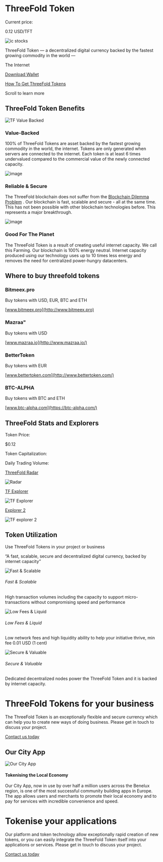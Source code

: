 <!-- intro sec -->
# ThreeFold Token

Current price:

0.12 USD/TFT

![ic stocks](/threefoldtoken/static/svg/ic-stocks.svg)

ThreeFold Token — a decentralized digital currency backed by the fastest growing commodity in the world —  

The Internet

[Download Wallet](https://threefoldfoundation.github.io/info_tokens/#/why_buy_tft)

[How To Get ThreeFold Tokens](https://threefoldfoundation.github.io/info_tokens/#/how_to_buy/buy_from_exchange)

Scroll to learn more

<!-- ThreeFold Token Benefits -->
## ThreeFold Token Benefits

<!-- Value Backed -->
![TF Value Backed](/threefoldtoken/static/svg/ic-benefits-01.svg)

### Value-Backed

100% of ThreeFold Tokens are asset backed by the fastest growing commodity in the world, the internet. Tokens are only generated when servers are connected to the internet. Each token is at least 6 times undervalued compared to the commercial value of the newly connected capacity.

<!-- Reliable & Secure -->
![image](/threefoldtoken/static/svg/ic-benefits-02.svg)

### Reliable & Secure

The ThreeFold blockchain does not suffer from the [Blockchain Dilemma Problem](https://www.youtube.com/watch?v=AUcO8NE6s2M) . Our blockchain is fast, scalable and secure - all at the same time. This has not been possible with other blockchain technologies before. This represents a major breakthrough.

<!-- Good For The Planet -->
![image](/threefoldtoken/static/svg/ic-benefits-05.svg)

### Good For The Planet

The ThreeFold Token is a result of creating useful internet capacity. We call this Farming. Our blockchain is 100% energy neutral. Internet capacity produced using our technology uses up to 10 times less energy and removes the need for centralized power-hungry datacenters.

<!-- where to buy threefold tokens -->
## Where to buy threefold tokens

<!-- Bitmeex.pro -->
### Bitmeex.pro

Buy tokens with USD, EUR, BTC and ETH

[www.bitmeex.pro](http://www.bitmeex.pro)

 <!-- Mazraa -->
### Mazraa"

Buy tokens with USD

[www.mazraa.io](http://www.mazraa.io/)

<!-- Bettertoken -->
### BetterToken

Buy tokens with EUR

[www.bettertoken.com](http://www.bettertoken.com/)

<!-- BTC_Alpha -->
### BTC-ALPHA

Buy tokens with BTC and ETH

[www.btc-alpha.com](https://btc-alpha.com/)

<!-- TF stats and explorers -->
## ThreeFold Stats and Explorers

Token Price:

$0.12

Token Capitalization:

Daily Trading Volume:

<!-- Threefold Radar -->
[ThreeFold Radar](https://threefoldradar.info/)

![Radar](/threefoldtoken/static/svg/ic-radar.svg)

<!-- Explorer -->
[TF Explorer](https://explorer.threefoldtoken.com/)

![TF Explorer](/threefoldtoken/static/svg/ic-explorer.svg)

<!-- Explorer 2 -->
[Explorer 2](https://explorer2.threefoldtoken.com/)

![TF explorer 2](/threefoldtoken/static/svg/ic-explorer-2.svg)

<!-- Token Utilization -->
## Token Utilization

Use ThreeFold Tokens in your project or business 

“A fast, scalable, secure and decentralized digital currency, backed by internet capacity”

<!-- Fast & Scalable -->
![Fast & Scalable](/threefoldtoken/static/svg/ic-util-01.svg)

###### Fast & Scalable

High transaction volumes including the capacity to support micro-transactions without compromising speed and performance

<!-- Low Fees & Liquid -->
![Low Fees & Liquid](/threefoldtoken/static/svg/ic-util-02.svg)

###### Low Fees & Liquid

Low network fees and high liquidity ability to help your initiative thrive, min fee 0.01 USD (1 cent)

<!-- Secure & Valuable -->
![Secure & Valuable](/threefoldtoken/static/svg/ic-util-03.svg)

###### Secure & Valuable

Dedicated decentralized nodes power the ThreeFold Token and it is backed by internet capacity.

<!-- CTA Sec -->
# ThreeFold Tokens for your business

The ThreeFold Token is an exceptionally flexible and secure currency which can help you to create new ways of doing business. Please get in touch to discuss your project.

[Contact us today](mailto:info@threefoldtoken.com)

<!-- Our City app sec -->

## Our City App

![Our City App](/threefoldtoken/static/img/Image_Phone_1.gif)

#### Tokenising the Local Economy

Our City App, now in use by over half a million users across the Benelux region, is one of the most successful community building apps in Europe. The app allows users and merchants to promote their local economy and to pay for services with incredible convenience and speed.

<!-- CTA Section -->
# Tokenise your applications

Our platform and token technology allow exceptionally rapid creation of new tokens, or you can easily integrate the ThreeFold Token itself into your applications or services. Please get in touch to discuss your project.

[Contact us today](mailto:info@threefoldtoken.com)